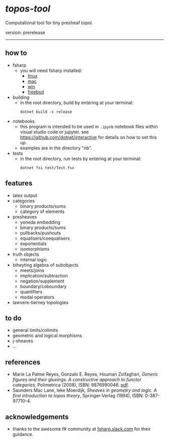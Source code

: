 # _topos-tool_
Computational tool for tiny presheaf topoi.

version: prerelease

---

## how to
- fsharp
  - you will need fsharp installed:
    - [linux](https://fsharp.org/use/linux/)
    - [mac](https://fsharp.org/use/mac/)
    - [win](https://fsharp.org/use/windows/)
    - [freebsd](https://fsharp.org/use/freebsd/)
- building
  - in the root directory, build by entering at your terminal:
    ```
    dotnet build -c release
    ```
- notebooks
  - this program is intended to be used in `.ipynb` notebook files within visual studio code or jupyter. see https://github.com/dotnet/interactive for details on how to set this up.
  - examples are in the directory "nb".
- tests
  - in the root directory, run tests by entering at your terminal:
    ```
    dotnet fsi test/Test.fsx
    ```
## features
- latex output
- categories
  - binary products/sums
  - category of elements
- presheaves
  - yoneda embedding
  - binary products/sums
  - pullbacks/pushouts
  - equalisers/coequalisers
  - exponentials
  - isomorphisms
- truth objects
  - internal logic
- biheyting algebra of subobjects
  - meets/joins
  - implication/subtraction
  - negation/supplement
  - boundary/coboundary
  - quantifiers
  - modal operators
- lawvere-tierney topologies

## to do
- general limits/colimits
- geometric and logical morphisms
- j-sheaves
- ...


## references
- Marie La Palme Reyes, Gonzalo E. Reyes, Houman Zolfaghari, _Generic figures and their glueings. A constructive approach to functor categories_, Polimetrica (2008), ISBN: 8876990046. [pdf](https://marieetgonzalo.files.wordpress.com/2004/06/generic-figures.pdf).
- Saunders Mac Lane, Ieke Moerdijk, _Sheaves in geometry and logic. A first introduction to topos theory_, Springer-Verlag (1994), ISBN: 0-387-97710-4.

## acknowledgements
- thanks to the awesome f# community at [fsharp.slack.com](http://fsharp.slack.com) for their guidance.
